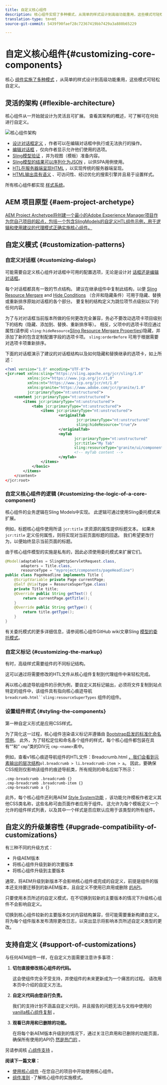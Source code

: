 ```yaml
---
title: 自定义核心组件
description: 核心组件实现了多种模式，从简单的样式设计到高级功能重用，这些模式可轻松实现自定义。
translation-type: tm+mt
source-git-commit: 5439f90faef28c72367419bb7429a3a880b65229

---
```



# 自定义核心组件{#customizing-core-components}

核心 [组件实施了多种模式](developing.md) ，从简单的样式设计到高级功能重用，这些模式可轻松自定义。

## 灵活的架构 {#flexible-architecture}

核心组件从一开始就设计为灵活且可扩展。 查看其架构的概述，可了解可在何处进行自定义。

![核心组件架构](assets/screen_shot_2018-12-07at093742.png)

* [设计对话框定义](authoring.md#edit-and-design-dialogs) ，作者可以在编辑对话框中执行或无法执行的操作。
* [编辑对话框](authoring.md#edit-and-design-dialogs) ，仅向作者显示允许他们使用的选项。
* [Sling模型验证](#customizing-the-logic-of-a-core-component) ，并为视图（模板）准备内容。
* [Sling模型的结果可以序列化为JSON](#customizing-the-logic-of-a-core-component) ，以供SPA用例使用。
* [HTL在服务器端呈现HTML](#customizing-the-markup) ，以实现传统的服务器端呈现。
* [HTML输出具有语义](#customizing-the-markup) 、可访问性、经过优化的搜索引擎并且易于设置样式。

所有核心组件都实现 [样式系统](customizing.md)。

## AEM 项目原型 {#aem-project-archetype}

[AEM Project Archetype将创建一个最小的Adobe Experience Manager项目作为您自己项目的起点，包括一个包含SlingModels的自定义HTL组件示例，用于逻辑和使用建议的代理模式正确实施核心组件。](overview.md)

## 自定义模式 {#customization-patterns}

### 自定义对话框 {#customizing-dialogs}

可能需要自定义核心组件对话框中可用的配置选项，无论是设计对 [话框还是编辑对话框](authoring.md)。

每个对话框都具有一致的节点结构。 建议在继承组件中复制此结构，以便 [Sling Resource Mergare](https://helpx.adobe.com/experience-manager/6-4/sites/developing/using/sling-resource-merger.html) and [Hide Conditions](https://helpx.adobe.com/experience-manager/6-5/sites/developing/using/hide-conditions.html) （合并和隐藏条件）可用于隐藏、替换或重新排序原始对话框的各个部分。 要复制的结构定义为跳位项节点级别以下的任何内容。

为了与对对话框当前版本所做的任何更改完全兼容，务必不要改动选项卡项目级别下的结构（隐藏、添加到、替换、重新排序等）。 相反，父项中的选项卡项应通过属性(请参阅 `sling:hideResource`[Sling Resource Mergare Properties](https://helpx.adobe.com/experience-manager/6-5/sites/developing/using/sling-resource-merger.html))隐藏，并添加了新的包含定制配置字段的选项卡项。 `sling:orderBefore` 可用于根据需要对选项卡项重新排序。

下面的对话框演示了建议的对话框结构以及如何隐藏和替换继承的选项卡，如上所述：

```xml
<?xml version="1.0" encoding="UTF-8"?>
<jcr:root xmlns:sling="https://sling.apache.org/jcr/sling/1.0"
          xmlns:jcr="https://www.jcp.org/jcr/1.0"
          xmlns:nt="https://www.jcp.org/jcr/nt/1.0"
          xmlns:granite="https://www.adobe.com/jcr/granite/1.0"
          jcr:primaryType="nt:unstructured">
    <content jcr:primaryType="nt:unstructured">
        <items jcr:primaryType="nt:unstructured">
            <tabs jcr:primaryType="nt:unstructured">
                <items jcr:primaryType="nt:unstructured">
                        <originalTab
                                jcr:primaryType="nt:unstructured"
                                sling:hideResource="true"/>
                        </originalTab>
                        <myTab
                               jcr:primaryType="nt:unstructured"
                               jcr:title="My Tab"
                               sling:resourceType="granite/ui/components/coral/foundation/container"/>
                               <!-- myTab content -->
                        </myTab>
                </items>
            </basic>
        </items>
    </content>
</jcr:root>
```

### 自定义核心组件的逻辑 {#customizing-the-logic-of-a-core-component}

核心组件的业务逻辑在Sling Models中实现。 此逻辑可通过使用Sling委托模式来扩展。

例如，标题核心组件使用所请 `jcr:title` 求资源的属性提供标题文本。 如果未 `jcr:title` 定义任何属性，则将实现对当前页面标题的回退。 我们希望更改行为，以便始终显示当前页面的标题。

由于核心组件模型的实施是私有的，因此必须使用委托模式来扩展它们。

```java
@Model(adaptables = SlingHttpServletRequest.class,
       adapters = Title.class,
       resourceType = "myproject/components/pageHeadline")
public class PageHeadline implements Title {
    @ScriptVariable private Page currentPage;
    @Self @Via(type = ResourceSuperType.class)
    private Title title;
    @Override public String getText() {
        return currentPage.getTitle();
    }
    @Override public String getType() {
        return title.getType();
    }
}
```

有关委托模式的更多详细信息，请参阅核心组件GitHub wiki文章Sling [模型的委托模式](https://github.com/adobe/aem-core-wcm-components/wiki/Delegation-Pattern-for-Sling-Models)。

### 自定义标记 {#customizing-the-markup}

有时，高级样式需要组件的不同标记结构。

这可以通过将需要修改的HTL文件从核心组件复制到代理组件中来轻松完成。

再以核心痕迹导航组件的示例为例，要自定义其标记输出，必须将文件复制到站点特定的组件中，该组件具有指向核心痕迹导航 `breadcrumb.html``sling:resourceSuperTypes` 组件的组件。

### 设置组件样式 {#styling-the-components}

第一种自定义形式是应用CSS样式。

为了简化这一过程，核心组件渲染语义标记并遵循由 [Bootstrap启发的标准化命名惯例](https://getbootstrap.com/)。 此外，为了轻松定位和命名各个组件的样式，每个核心组件都包装在具有“”和“ `cmp`”类的DIV元 `cmp-<name>`素中。

例如，查看v1核心痕迹导航组件的HTL文件：Breadcrumb.html [，我们会看到元素输出的层次结构](https://github.com/adobe/aem-core-wcm-components/blob/master/content/src/content/jcr_root/apps/core/wcm/components/breadcrumb/v2/breadcrumb/breadcrumb.html)`ol.breadcrumb > li.breadcrumb-item > a`。 因此，要确保CSS规则仅影响该组件的痕迹导航类，所有规则的命名应如下所示：

```shell
.cmp-breadcrumb .breadcrumb {}  
.cmp-breadcrumb .breadcrumb-item {}  
.cmp-breadcrumb a {}
```

此外，每个核心组件还利用AEM [Style System功能](https://docs.adobe.com/content/help/en/experience-manager-cloud-service/sites/authoring/features/style-system.html) ，该功能允许模板作者定义其他CSS类名称，这些名称可由页面作者应用于组件。 这允许为每个模板定义一个允许的组件样式列表，以及其中一个样式是否应默认应用于该类型的所有组件。

## 自定义的升级兼容性 {#upgrade-compatibility-of-customizations}

有三种不同的升级方式：

* 升级AEM版本
* 将核心组件升级到新的次要版本
* 将核心组件升级到主要版本

通常，将AEM升级到新版本不会影响核心组件或完成的自定义，前提是组件的版本还支持要迁移到的新AEM版本，且自定义不使用已弃用或删除 [的API](https://docs.adobe.com/content/help/en/experience-manager-cloud-service/release-notes/deprecated-removed-features.html)。

只要使用本页所述的自定义模式，在不切换到较新的主要版本的情况下升级核心组件不会影响自定义。

切换到核心组件较新的主要版本仅对内容结构兼容，但可能需要重新构建自定义。 将为每个组件版本发布清除更改日志，以突出显示将影响本页所述自定义类型的更改。

## 支持自定义 {#support-of-customizations}

与任何AEM组件一样，在自定义方面需要注意许多事项：

1. **切勿直接修改核心组件的代码。**

   这会使组件完全不受支持，并使组件的未来更新成为一个痛苦的过程。 请改用本页中介绍的自定义方法。

1. **自定义代码由您自行负责。**

   我们的支持计划不涵盖自定义代码，并且报告的问题无法与文档中使用的 [vanilla核心组件复制](using.md) 。

1. **观看已弃用和已删除的功能。**

   在将每个新AEM版本升级到的情况下，通过关注已弃用和已删除的功能页面，确保所有使用的API仍 [然是热门的](https://docs.adobe.com/content/help/en/experience-manager-cloud-service/release-notes/deprecated-removed-features.html) 。

另请参阅核 [心组件支持](developing.md#core-component-support) 。

**阅读下一篇文章：**

* [使用核心组件](using.md) -在您自己的项目中开始使用核心组件。
* [组件准则](guidelines.md) -了解核心组件的实施模式。

